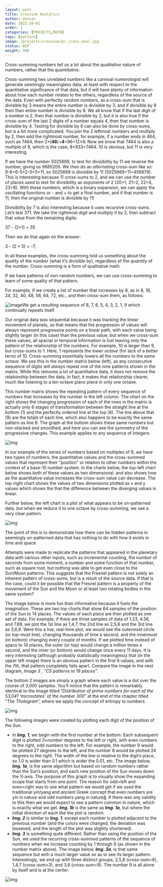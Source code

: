 ```yaml
---
layout: post
title: Crosssum Analytics
author: duncan
date: 2022-10-01
order: 1
categories: [PROJECTS,MATH]
tags: [pattern]
image: /projects/crosssum/pr_cross_anal.jpg
status: WIP
weight: 300
---
```


Cross-summing numbers tell us a lot about the *qualitative* nature of numbers, rather that the *quantitative*.

<!--more-->

Cross-summing two unrelated numbers like a carnival numerologist will generate seemingly meaningless data, at least with respect to the quantitative significance of that data, but it will have plenty of information about how each number relates to the others, regardless of the source of the data. Even with perfectly random numbers, as a cross-sum that is divisible by 3 means the entire number is divisible by 3, and if divisible by 9 then than entire number is divisible by 9. We all know that if the last digit of a number is 2, then that number is divisible by 2, but it is also true if the cross-sum of the last 2 digits of a number equals 4, then that number is divisible by 4. Testing for divisible by 8 can also be done by cross-sums, but is a bit more complicated. You join the 2 leftmost numbers and multiply by 2, then add the rightmost number, for example, if a number ends in 464, such as 7464, then 2×(**46**)+**4**=96=12×8. Now we know that 7464 is also a multiple of 8, which is the case; 8×933=7464. 10 is obvious, but 11 is very interesting.

If we have the number 5025669, to test for divisibility by 11 we reverse the number, giving us 9665205. We then do an *alternating* cross-sum like so: 9-6+6-5+2-0+5=11, so 5025669 is divisible by 11 (5025669÷11=456879). This is interesting because 11 cross-sums to 2, and we can use the number of places used to test for divisibility as exponents of 2 (20=1, 21=2, 22=4, 23=8). With these numbers, which is a binary expansion, we can apply the oscillating functions or - and + to get a final number, and if that number is 11, then the original number is divisible by 11!

Divisibility by 7 is also interesting because it uses recursive cross-sums. Let’s test 371. We take the rightmost digit and multiply it by 2, then subtract that value from the remaining digits:

37 - (2×1) = 35

Then we do that again on the answer:

3 - (2 × 5) = -7;

In all these examples, the cross-summing told us something about the *quality* of the number (what it’s divisible by), regardless of the *quantity* of the number. Cross-summing is a form of qualitative math.

If we have patterns of non-random numbers, we can use cross-summing to learn of some quality of that pattern.

For example, if we create a list of number that increases by 8, as in 8, 16, 24, 32, 40, 48, 56, 64, 72, etc., and then cross-sum them, as follows:

<img alt='image' src='/projects/crosssum/assets/by8rotate.png' class='fr-w30p'>We get a resulting sequence of 8, 7, 6, 5, 4, 3, 2, 1, 9 which continually repeats itself.

Our original data was sequential because it was tracking the linear movement of planets, so that means that the progression of values will always represent progressive points on a linear path, with each value being slightly larger (in this case) than the previous value, but when we cross-sum these values, all spacial or temporal information is lost leaving only the pattern of the relationship of the numbers. For example, 10 is larger than 9, but cross-sums to 1. Here, 1 represents the *lower octave* (for lack of a better term) of 10. Cross-summing essentially lowers all the numbers to the same octave. We see this in the number matrix below (left), as any consecutive sequence of digits will always repeat one of the nine patterns shown in the matrix. While this removes a lot of quantitative data, it does not remove the relationship between the data. In fact, it makes that relationship clearer, much like listening to a ten octave piano piece in only one octave.

This number matrix shows the repeating pattern of every sequence of numbers that increases by the number in the left column. The chart on the right shows the changing progression of each of the rows in the matrix is actually only 6 stages of transformation between the straight line at the bottom (1) and the perfectly ordered line at the top (8). The line above that (9) are the totals of each line, which also happens to be exactly the same pattern as line 8. The graph at the bottom shows these same numbers but non-stacked and smoothed, and here you can see the symmetry of the progressive changes. This example applies to any sequence of integers.

![img](/projects/crosssum/assets/crosssumpatterns2.png)

In our example of the series of numbers based on multiples of 8, we have two types of numbers; the quantitative values and the cross-summed values that represent their “position” or relation to other numbers within the context of a base-10 number system. In the charts below, the top-left chart below shows both of these values as two dimensional. and also shows how as the quantitative value increases the cross-sum value can decrease. The top-right chart shows the values of two dimensions plotted as x and y values which shows the that the difference between the diverging values is linear.

Further below, the left chart is a plot of what appears to be un-patterned data, but when we reduce it to one octave by cross-summing, we see a very clear pattern.

![img](/projects/crosssum/assets/crossnumoctaves8.png)

The point of this is to demonstrate how there can be hidden patterns in seemingly un-patterned data that has nothing to do with how it exists in time and space.

Attempts were made to replicate the patterns that appeared in the planetary data with various other inputs, such as incremental counting, the number of seconds from some moment, a number and some function of that number, such as square root, but nothing was able to get even close to the Sun/Moon patterns. This suggests that the Fresnel pattern is not solely an inherent pattern of cross-sums, but is a result of the source data. If that is the case, could it be possible that the Fresnel pattern is a property of the movement of the Sun and the Moon or at least two rotating bodies in the same system?

The image below is more fun than informative because it fuels the imagination. These are two top charts that show 64 samples of the position of the Sun to 14 places. The values of each place are then plotted as one set of data. For example, if there are three samples of data of 1.23, 4.56, and 7.89, we plot the 1st line as 1,4,7, the 2nd line as 2,5,8 and the 3rd line as 3,6,9. Were this a live, real-time plot, we would see the outermost circle (or top-most line), changing thousands of time a second, and the innermost (or bottom) changing every couple of months. If we plotted time instead of space to 14 places, the outer (or top) would change a million times a second, and the inner (or bottom) would change once every 11 days. It is very interesting (although probably statistically meaningless) that (in the upper left image) there is an obvious pattern in the first 6 values, and with the 7th, that pattern completely falls apart. Compare the image in the next diagram, *Image 3 , “CS patterns to 18 places”*.

The bottom 2 images are simply a graph where each value is a dot over the course of 3,000 samples. You’ll notice that the pattern is remarkably identical to the image titled “*Distribution of prime numbers for each of the 53,041 ‘microstates’ of the number 300*” at the end of the chapter titled “*The Thologram*”, where we apply the concept of entropy to numbers.

![img](/projects/crosssum/assets/stacker64.png)

The following images were created by plotting each digit of the position of the Sun.

- In ***Img. 1***, we begin with the first number at the bottom. Each subsequent digit is plotted *3×number* degrees to the left or right, with even numbers to the right, odd numbers to the left. For example, the number 9 would be plotted 27 degrees to the left, and the number 8 would be plotted 24 degrees to the right. The width of the line is relative to the digit’s place, so 1.0 is wider than 0.1 which is wider the 0.01, etc. The image below, ***Img. 1a***, is the same algorithm but based on random numbers rather than the Sun’s position, and each new position of the Sun moves down the X-axis. The purpose of this graph is to visually show the expanding scope that starts from one point. The reason for odd=left and even=right was to see what pattern we would get if we used the traditional yin/yang and ancient Greek concept that even numbers are yin in nature and odd numbers yang in nature[8](https://tholonia.com/index.php/projects/cross_analysis#dfref-footnote-8). If there was any validity to this then we would expect to see a pattern common in nature, which is exactly what we get. ***Img. 1b*** is the same as ***Img. 1a***, but where the initial direction of each like the plot is random.
- ***Img. 2*** is similar to ***Img. 1***, except each number is plotted adjacent to the previous number (and the colors were changed, the deviation was lessened, and the length of the plot was slightly shortened).
- ***Img. 3*** is something quite different. Rather than using the position of the Sun, we used the recurring cross-summed patterns of the sequence of numbers when we increase counting by 1 through 9 (as shown in the number matrix above). The image below, ***Img. 3a***, is that same sequence but with a much larger value so as to see its larger pattern. Interestingly, we end up with three distinct groups; 2,5,8 (cross-sum=6), 1,4,7 (cross-sum=3), and 3,6 (cross-sum=9). The number 9 is all alone by itself and is at the center.

![img](/projects/crosssum/assets/cstrees.png)

 <!--more--> 





